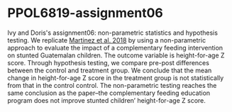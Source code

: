# PPOL6819-assignment06
Ivy and Doris's assignment06: non-parametric statistics and hypothesis testing. We replicate [Martinez et al. 2018](https://doi.org/10.1136/bmjpo-2017-000213) by using a non-parametric approach to evaluate the impact of a complementary feeding intervention on stunted Guatemalan children. The outcome variable is height-for-age Z score. Through hypothesis testing, we compare pre-post differences between the control and treatment group. We conclude that the mean change in height-for-age Z score in the treatment group is not statistically from that in the control control. The non-parametric testing reaches the same conclusion as the paper–the complementary feeding education program does not improve stunted children’ height-for-age Z score.
